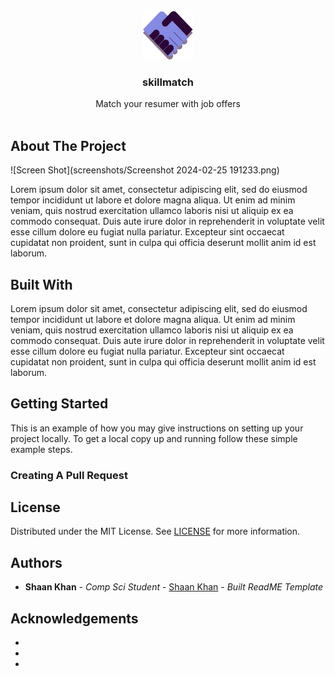 <br/>
<p align="center">
  <a href="https://github.com/unk1ndled/SkillMatching">
    <img src="front-skillmatch/src/images/Logo.png" alt="Logo" width="80" height="80">
  </a>

  <h3 align="center">skillmatch</h3>

  <p align="center">
    Match your resumer with job offers
    <br/>
    <br/>
  </p>
</p>



## About The Project

![Screen Shot](screenshots/Screenshot 2024-02-25 191233.png)

Lorem ipsum dolor sit amet, consectetur adipiscing elit, sed do eiusmod tempor incididunt ut labore et dolore magna aliqua. Ut enim ad minim veniam, quis nostrud exercitation ullamco laboris nisi ut aliquip ex ea commodo consequat. Duis aute irure dolor in reprehenderit in voluptate velit esse cillum dolore eu fugiat nulla pariatur. Excepteur sint occaecat cupidatat non proident, sunt in culpa qui officia deserunt mollit anim id est laborum.

## Built With

Lorem ipsum dolor sit amet, consectetur adipiscing elit, sed do eiusmod tempor incididunt ut labore et dolore magna aliqua. Ut enim ad minim veniam, quis nostrud exercitation ullamco laboris nisi ut aliquip ex ea commodo consequat. Duis aute irure dolor in reprehenderit in voluptate velit esse cillum dolore eu fugiat nulla pariatur. Excepteur sint occaecat cupidatat non proident, sunt in culpa qui officia deserunt mollit anim id est laborum.

## Getting Started

This is an example of how you may give instructions on setting up your project locally.
To get a local copy up and running follow these simple example steps.

### Creating A Pull Request



## License

Distributed under the MIT License. See [LICENSE](https://github.com/unk1ndled/SkillMatching/blob/main/LICENSE.md) for more information.

## Authors

* **Shaan Khan** - *Comp Sci Student* - [Shaan Khan](https://github.com/ShaanCoding/) - *Built ReadME Template*

## Acknowledgements

* []()
* []()
* []()
